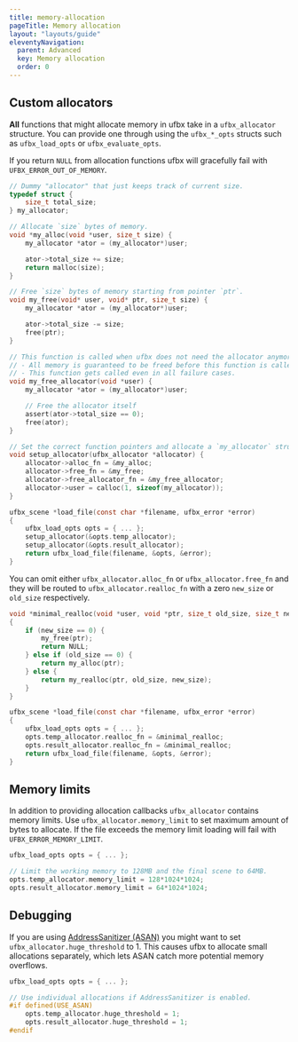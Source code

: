 ```yaml
---
title: memory-allocation
pageTitle: Memory allocation
layout: "layouts/guide"
eleventyNavigation:
  parent: Advanced
  key: Memory allocation
  order: 0
---
```


## Custom allocators

**All** functions that might allocate memory in ufbx take in a `ufbx_allocator` structure.
You can provide one through using the `ufbx_*_opts` structs such as `ufbx_load_opts` or `ufbx_evaluate_opts`.

If you return `NULL` from allocation functions ufbx will gracefully fail with `UFBX_ERROR_OUT_OF_MEMORY`.

```c
// Dummy "allocator" that just keeps track of current size.
typedef struct {
    size_t total_size;
} my_allocator;

// Allocate `size` bytes of memory.
void *my_alloc(void *user, size_t size) {
    my_allocator *ator = (my_allocator*)user;

    ator->total_size += size;
    return malloc(size);
}

// Free `size` bytes of memory starting from pointer `ptr`.
void my_free(void* user, void* ptr, size_t size) {
    my_allocator *ator = (my_allocator*)user;

    ator->total_size -= size;
    free(ptr);
}

// This function is called when ufbx does not need the allocator anymore.
// - All memory is guaranteed to be freed before this function is called.
// - This function gets called even in all failure cases.
void my_free_allocator(void *user) {
    my_allocator *ator = (my_allocator*)user;

    // Free the allocator itself
    assert(ator->total_size == 0);
    free(ator);
}

// Set the correct function pointers and allocate a `my_allocator` structure.
void setup_allocator(ufbx_allocator *allocator) {
    allocator->alloc_fn = &my_alloc;
    allocator->free_fn = &my_free;
    allocator->free_allocator_fn = &my_free_allocator;
    allocator->user = calloc(1, sizeof(my_allocator));
}

ufbx_scene *load_file(const char *filename, ufbx_error *error)
{
    ufbx_load_opts opts = { ... };
    setup_allocator(&opts.temp_allocator);
    setup_allocator(&opts.result_allocator);
    return ufbx_load_file(filename, &opts, &error);
}
```

You can omit either `ufbx_allocator.alloc_fn` or `ufbx_allocator.free_fn` and they will
be routed to `ufbx_allocator.realloc_fn` with a zero `new_size` or `old_size` respectively.

```c
void *minimal_realloc(void *user, void *ptr, size_t old_size, size_t new_size)
{
    if (new_size == 0) {
        my_free(ptr);
        return NULL;
    } else if (old_size == 0) {
        return my_alloc(ptr);
    } else {
        return my_realloc(ptr, old_size, new_size);
    }
}

ufbx_scene *load_file(const char *filename, ufbx_error *error)
{
    ufbx_load_opts opts = { ... };
    opts.temp_allocator.realloc_fn = &minimal_realloc;
    opts.result_allocator.realloc_fn = &minimal_realloc;
    return ufbx_load_file(filename, &opts, &error);
}
```

## Memory limits

In addition to providing allocation callbacks `ufbx_allocator` contains memory limits.
Use `ufbx_allocator.memory_limit` to set maximum amount of bytes to allocate.
If the file exceeds the memory limit loading will fail with `UFBX_ERROR_MEMORY_LIMIT`.

```c
ufbx_load_opts opts = { ... };

// Limit the working memory to 128MB and the final scene to 64MB.
opts.temp_allocator.memory_limit = 128*1024*1024;
opts.result_allocator.memory_limit = 64*1024*1024;
```

## Debugging

If you are using [AddressSanitizer (ASAN)][asan] you might want to set `ufbx_allocator.huge_threshold` to 1.
This causes ufbx to allocate small allocations separately, which lets ASAN catch more potential memory overflows.

```c
ufbx_load_opts opts = { ... };

// Use individual allocations if AddressSanitizer is enabled.
#if defined(USE_ASAN)
    opts.temp_allocator.huge_threshold = 1;
    opts.result_allocator.huge_threshold = 1;
#endif
```


[asan]: https://github.com/google/sanitizers/wiki/AddressSanitizer

